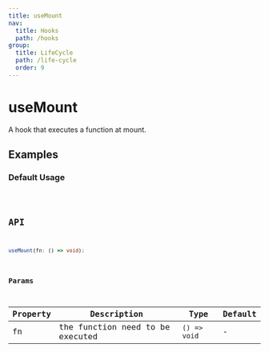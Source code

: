 ```yaml
---
title: useMount
nav:
  title: Hooks
  path: /hooks
group:
  title: LifeCycle
  path: /life-cycle
  order: 9
---
```


# useMount

A hook that executes a function at mount.

## Examples

### Default Usage

<code src="./demo/demo1.tsx" />

## API

```typescript
useMount(fn: () => void);
```

### Params

| Property | Description                      | Type         | Default |
|----------|----------------------------------|--------------|---------|
| fn       | the function need to be executed | `() => void` | -       |
